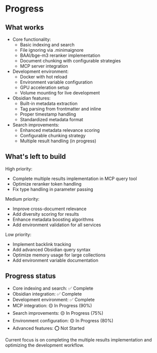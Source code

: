 # Progress

## What works
- Core functionality:
  - Basic indexing and search
  - File ignoring via .minimaignore
  - BAAI/bge-m3 reranker implementation
  - Document chunking with configurable strategies
  - MCP server integration
- Development environment:
  - Docker with hot reload
  - Environment variable configuration
  - GPU acceleration setup
  - Volume mounting for live development
- Obsidian features:
  - Built-in metadata extraction
  - Tag parsing from frontmatter and inline
  - Proper timestamp handling
  - Standardized metadata format
- Search improvements:
  - Enhanced metadata relevance scoring
  - Configurable chunking strategy
  - Multiple result handling (in progress)

## What's left to build
High priority:
- Complete multiple results implementation in MCP query tool
- Optimize reranker token handling
- Fix type handling in parameter passing

Medium priority:
- Improve cross-document relevance
- Add diversity scoring for results
- Enhance metadata boosting algorithms
- Add environment validation for all services

Low priority:
- Implement backlink tracking
- Add advanced Obsidian query syntax
- Optimize memory usage for large collections
- Add environment variable documentation

## Progress status
- Core indexing and search: ✅ Complete
- Obsidian integration: ✅ Complete
- Development environment: ✅ Complete
- MCP integration: 🟡 In Progress (90%)
- Search improvements: 🟡 In Progress (75%)
- Environment configuration: 🟡 In Progress (80%)
- Advanced features: ⭕ Not Started

Current focus is on completing the multiple results implementation and optimizing the development workflow.